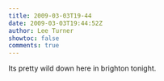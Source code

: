 ```yaml
---
title: 2009-03-03T19-44
date: 2009-03-03T19:44:52Z
author: Lee Turner
showtoc: false
comments: true
---
```


Its pretty wild down here in brighton tonight.

